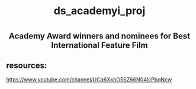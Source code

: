 # <h1 align="center">ds_academyi_proj</h1>
# <h2 align="center">Academy Award winners and nominees for Best International Feature Film</h2>

## resources:
https://www.youtube.com/channel/UCq6XkhO5SZ66N04IcPbqNcw

